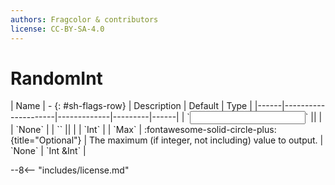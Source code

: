```yaml
---
authors: Fragcolor & contributors
license: CC-BY-SA-4.0
---
```



# RandomInt

<div class="sh-parameters" markdown="1">
| Name | - {: #sh-flags-row} | Description | Default | Type |
|------|---------------------|-------------|---------|------|
| `<input>` || | | `None` |
| `<output>` || | | `Int` |
| `Max` | :fontawesome-solid-circle-plus:{title="Optional"}  | The maximum (if integer, not including) value to output. | `None` | `Int &Int` |

</div>



--8<-- "includes/license.md"

